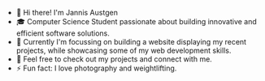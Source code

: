 - 👋 Hi there! I'm Jannis Austgen
- 🎓 Computer Science Student passionate about building innovative and efficient software solutions.
- 🔎 Currently I'm focussing on building a website displaying my recent projects, while showcasing some of my web development skills.
- 🚀 Feel free to check out my projects and connect with me.
- ⚡ Fun fact: I love photography and weightlifting.

<!---
Heedix/Heedix is a ✨ special ✨ repository because its `README.md` (this file) appears on your GitHub profile.
You can click the Preview link to take a look at your changes.
--->
